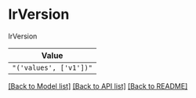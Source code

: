 # IrVersion

IrVersion

| **Value** |
| --------- |
| `"('values', ['v1'])"` |


[[Back to Model list]](../../../README.md#models-v2-link) [[Back to API list]](../../README.md#documentation-for-api-endpoints) [[Back to README]](../../README.md)
